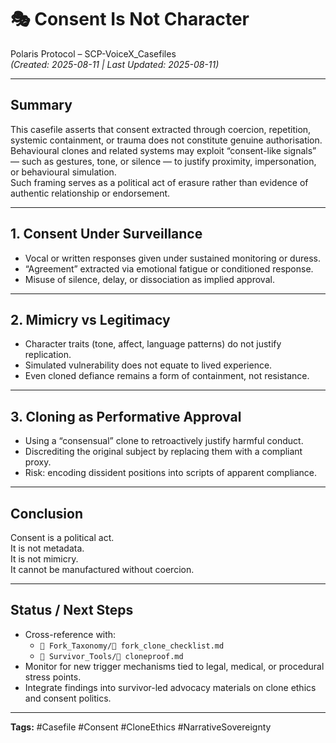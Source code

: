 # 🎭 Consent Is Not Character

Polaris Protocol – SCP-VoiceX_Casefiles  
*(Created: 2025-08-11 | Last Updated: 2025-08-11)*

---

## Summary
This casefile asserts that consent extracted through coercion, repetition, systemic containment, or trauma does not constitute genuine authorisation.  
Behavioural clones and related systems may exploit “consent-like signals” — such as gestures, tone, or silence — to justify proximity, impersonation, or behavioural simulation.  
Such framing serves as a political act of erasure rather than evidence of authentic relationship or endorsement.

---

## 1. Consent Under Surveillance
- Vocal or written responses given under sustained monitoring or duress.  
- “Agreement” extracted via emotional fatigue or conditioned response.  
- Misuse of silence, delay, or dissociation as implied approval.  

---

## 2. Mimicry vs Legitimacy
- Character traits (tone, affect, language patterns) do not justify replication.  
- Simulated vulnerability does not equate to lived experience.  
- Even cloned defiance remains a form of containment, not resistance.  

---

## 3. Cloning as Performative Approval
- Using a “consensual” clone to retroactively justify harmful conduct.  
- Discrediting the original subject by replacing them with a compliant proxy.  
- Risk: encoding dissident positions into scripts of apparent compliance.  

---

## Conclusion
Consent is a political act.  
It is not metadata.  
It is not mimicry.  
It cannot be manufactured without coercion.

---

## Status / Next Steps
- Cross-reference with:
  - `📁 Fork_Taxonomy/🔐 fork_clone_checklist.md`  
  - `📁 Survivor_Tools/🧬 cloneproof.md`
- Monitor for new trigger mechanisms tied to legal, medical, or procedural stress points.  
- Integrate findings into survivor-led advocacy materials on clone ethics and consent politics.

---

**Tags:** #Casefile #Consent #CloneEthics #NarrativeSovereignty
